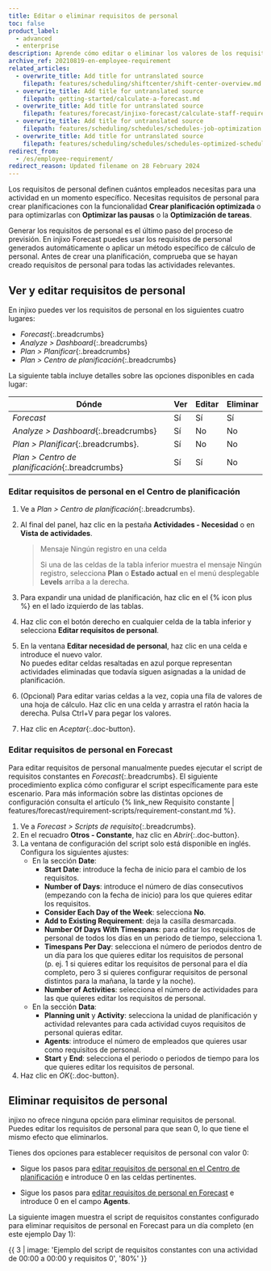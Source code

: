 ```yaml
---
title: Editar o eliminar requisitos de personal
toc: false
product_label:
  - advanced
  - enterprise
description: Aprende cómo editar o eliminar los valores de los requisitos de personal calculados por injixo.
archive_ref: 20210819-en-employee-requirement
related_articles:
  - overwrite_title: Add title for untranslated source
    filepath: features/scheduling/shiftcenter/shift-center-overview.md
  - overwrite_title: Add title for untranslated source
    filepath: getting-started/calculate-a-forecast.md
  - overwrite_title: Add title for untranslated source
    filepath: features/forecast/injixo-forecast/calculate-staff-requirements.md
  - overwrite_title: Add title for untranslated source
    filepath: features/scheduling/schedules/schedules-job-optimization.md
  - overwrite_title: Add title for untranslated source
    filepath: features/scheduling/schedules/schedules-optimized-schedules.md
redirect_from:
  - /es/employee-requirement/
redirect_reason: Updated filename on 28 February 2024
---
```


Los requisitos de personal definen cuántos empleados necesitas para una actividad en un momento específico. Necesitas requisitos de personal para crear planificaciones con la funcionalidad **Crear planificación optimizada** o para optimizarlas con **Optimizar las pausas** o la **Optimización de tareas**.

Generar los requisitos de personal es el último paso del proceso de previsión. En injixo Forecast puedes usar los requisitos de personal generados automáticamente o aplicar un método específico de cálculo de personal. Antes de crear una planificación, comprueba que se hayan creado requisitos de personal para todas las actividades relevantes.

## Ver y editar requisitos de personal

En injixo puedes ver los requisitos de personal en los siguientes cuatro lugares:

- _Forecast_{:.breadcrumbs}
- _Analyze > Dashboard_{:.breadcrumbs}
- _Plan > Planificar_{:.breadcrumbs}
- _Plan > Centro de planificación_{:.breadcrumbs} 

La siguiente tabla incluye detalles sobre las opciones disponibles en cada lugar:

<style>
table {
   margin-left: 0px;
}
</style>

| Dónde  | Ver | Editar | Eliminar |
| ------ |--------| -------- |-------- |
| _Forecast_ | Sí | Sí | Sí |
| _Analyze > Dashboard_{:.breadcrumbs} | Sí | No | No |
| _Plan > Planificar_{:.breadcrumbs}. | Sí | No | No |
| _Plan > Centro de planificación_{:.breadcrumbs} | Sí | Sí | No |

### Editar requisitos de personal en el Centro de planificación

1. Ve a _Plan > Centro de planificación_{:.breadcrumbs}.
2. Al final del panel, haz clic en la pestaña **Actividades - Necesidad** o en **Vista de actividades**.<br>
   > Mensaje Ningún registro en una celda
   >
   > Si una de las celdas de la tabla inferior muestra el mensaje Ningún registro, selecciona **Plan** o **Estado actual** en el menú desplegable **Levels** arriba a la derecha.

3. Para expandir una unidad de planificación, haz clic en el {% icon plus %} en el lado izquierdo de las tablas.
4. Haz clic con el botón derecho en cualquier celda de la tabla inferior y selecciona **Editar requisitos de personal**.
5. En la ventana **Editar necesidad de personal**, haz clic en una celda e introduce el nuevo valor.<br>
  No puedes editar celdas resaltadas en azul porque representan actividades eliminadas que todavía siguen asignadas a la unidad de planificación.<br>
  
6. (Opcional) Para editar varias celdas a la vez, copia una fila de valores de una hoja de cálculo. Haz clic en una celda y arrastra el ratón hacia la derecha. Pulsa Ctrl+V para pegar los valores.<br>
7.  Haz clic en _Aceptar_{:.doc-button}.

### Editar requisitos de personal en Forecast

Para editar requisitos de personal manualmente puedes ejecutar el script de requisitos constantes en _Forecast_{:.breadcrumbs}. El siguiente procedimiento explica cómo configurar el script específicamente para este escenario. Para más información sobre las distintas opciones de configuración consulta el artículo {% link_new Requisito constante | features/forecast/requirement-scripts/requirement-constant.md %}.

1. Ve a _Forecast > Scripts de requisito_{:.breadcrumbs}.
2. En el recuadro **Otros - Constante**, haz clic en _Abrir_{:.doc-button}.<br>
3. La ventana de configuración del script solo está disponible en inglés. Configura los siguientes ajustes:
   - En la sección **Date**:
     - **Start Date**: introduce la fecha de inicio para el cambio de los requisitos.
     - **Number of Days**: introduce el número de días consecutivos (empezando con la fecha de inicio) para los que quieres editar los requisitos.
     - **Consider Each Day of the Week**: selecciona **No**.
     - **Add to Existing Requirement**: deja la casilla desmarcada. 
     - **Number Of Days With Timespans**: para editar los requisitos de personal de todos los días en un periodo de tiempo, selecciona 1.
     - **Timespans Per Day**: selecciona el número de periodos dentro de un día para los que quieres editar los requisitos de personal (p.&nbsp;ej. 1 si quieres editar los requisitos de personal para el día completo, pero 3 si quieres configurar requisitos de personal distintos para la mañana, la tarde y la noche).
     - **Number of Activities**: selecciona el número de actividades para las que quieres editar los requisitos de personal.
   - En la sección **Data**:
     - **Planning unit** y **Activity**: selecciona la unidad de planificación y actividad relevantes para cada actividad cuyos requisitos de personal quieras editar.
     - **Agents**: introduce el número de empleados que quieres usar como requisitos de personal.
     - **Start** y **End**: selecciona el periodo o periodos de tiempo para los que quieres editar los requisitos de personal.
4. Haz clic en _OK_{:.doc-button}.

## Eliminar requisitos de personal

injixo no ofrece ninguna opción para eliminar requisitos de personal. Puedes editar los requisitos de personal para que sean 0, lo que tiene el mismo efecto que eliminarlos.

 Tienes dos opciones para establecer requisitos de personal con valor 0:
 - Sigue los pasos para [editar requisitos de personal en el Centro de planificación](#editar-requisitos-de-personal-en-el-centro-de-planificación) e introduce 0 en las celdas pertinentes.
 
 - Sigue los pasos para [editar requisitos de personal en Forecast](#editar-requisitos-de-personal-en-forecast) e introduce 0 en el campo **Agents**.

La siguiente imagen muestra el script de requisitos constantes configurado para eliminar requisitos de personal en Forecast para un día completo (en este ejemplo Day 1):

{{ 3 | image: 'Ejemplo del script de requisitos constantes con una actividad de 00:00 a 00:00 y requisitos 0', '80%' }}
